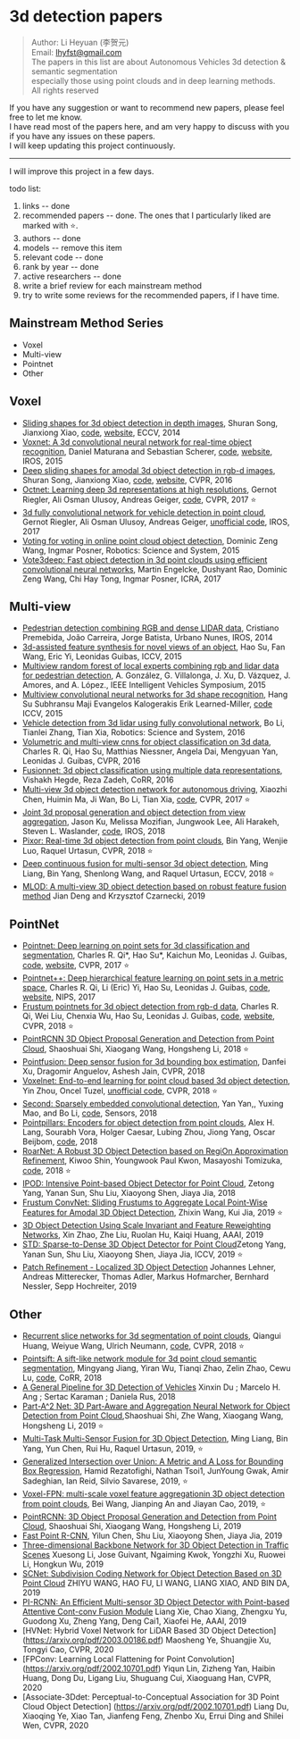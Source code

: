 # 3d detection papers

> Author: Li Heyuan (李贺元)<br>
> Email: lhyfst@gmail.com<br>
> The papers in this list are about Autonomous Vehicles 3d detection & semantic segmentation<br>
> especially those using point clouds and in deep learning methods.<br>
> All rights reserved


If you have any suggestion or want to recommend new papers, please feel free to let me know.<br>
I have read most of the papers here, and am very happy to discuss with you if you have any issues on these papers.<br>
I will keep updating this project continuously.<br>

---

I will improve this project in a few days.<br>

todo list:
1. links  -- done
2. recommended papers  -- done. The ones that I particularly liked are marked with :star:. 
3. authors -- done
4. models  -- remove this item
5. relevant code  -- done
6. rank by year  -- done
7. active researchers  -- done
8. write a brief review for each mainstream method
9. try to write some reviews for the recommended papers, if I have time.


## Mainstream Method Series
- Voxel
- Multi-view
- Pointnet
- Other

## Voxel
- [Sliding shapes for 3d object detection in depth images](http://slidingshapes.cs.princeton.edu/paper.pdf), 
Shuran Song, Jianxiong Xiao, 
[code](http://slidingshapes.cs.princeton.edu/), 
[website](http://slidingshapes.cs.princeton.edu/), 
ECCV, 2014
- [Voxnet: A 3d convolutional neural network for real-time object recognition](https://www.ri.cmu.edu/pub_files/2015/9/voxnet_maturana_scherer_iros15.pdf), 
Daniel Maturana and Sebastian Scherer,
[code](https://github.com/dimatura/voxnet), 
[website](http://dimatura.net/research/voxnet/), 
IROS, 2015 
- [Deep sliding shapes for amodal 3d object detection in rgb-d images](http://dss.cs.princeton.edu/paper.pdf), 
Shuran Song, Jianxiong Xiao, 
[code](https://github.com/shurans/DeepSlidingShape), 
[website](http://dss.cs.princeton.edu/), 
CVPR, 2016
- [Octnet: Learning deep 3d representations at high resolutions](https://arxiv.org/pdf/1611.05009.pdf), 
Gernot Riegler, Ali Osman Ulusoy, Andreas Geiger, 
[code](https://github.com/griegler/octnet), 
CVPR, 2017  :star:
- [3d fully convolutional network for vehicle detection in point cloud](https://arxiv.org/pdf/1611.08069.pdf), 
Gernot Riegler, Ali Osman Ulusoy, Andreas Geiger, 
[unofficial code](https://github.com/yukitsuji/3D_CNN_tensorflow), 
IROS, 2017
- [Voting for voting in online point cloud object detection](http://www.robots.ox.ac.uk/~mobile/Papers/2015RSS_wang.pdf), 
Dominic Zeng Wang, Ingmar Posner,
Robotics: Science and System, 2015
- [Vote3deep: Fast object detection in 3d point clouds using efficient convolutional neural networks](https://arxiv.org/pdf/1609.06666),
Martin Engelcke, Dushyant Rao, Dominic Zeng Wang, Chi Hay Tong, Ingmar Posner, 
ICRA, 2017


## Multi-view
- [Pedestrian detection combining RGB and dense LIDAR data](https://ieeexplore.ieee.org/document/6943141), 
Cristiano Premebida, João Carreira, Jorge Batista, Urbano Nunes, 
IROS, 2014
- [3d-assisted feature synthesis for novel views of an object](http://openaccess.thecvf.com/content_iccv_2015/papers/Su_3D-Assisted_Feature_Synthesis_ICCV_2015_paper.pdf), 
Hao Su, Fan Wang, Eric Yi, Leonidas Guibas, 
ICCV, 2015
- [Multiview random forest of local experts combining rgb and lidar data for pedestrian detection](https://ieeexplore.ieee.org/document/7225711), 
A. González, G. Villalonga, J. Xu, D. Vázquez, J. Amores, and A. López., 
IEEE Intelligent Vehicles Symposium, 2015
- [Multiview convolutional neural networks for 3d shape recognition](http://vis-www.cs.umass.edu/mvcnn/docs/su15mvcnn.pdf), 
Hang Su Subhransu Maji Evangelos Kalogerakis Erik Learned-Miller, 
[code](https://github.com/jongchyisu/mvcnn_pytorch)
ICCV, 2015
- [Vehicle detection from 3d lidar using fully convolutional network](https://arxiv.org/pdf/1608.07916.pdf), 
Bo Li, Tianlei Zhang, Tian Xia, 
Robotics: Science and System, 2016
- [Volumetric and multi-view cnns for object classification on 3d data](http://openaccess.thecvf.com/content_cvpr_2016/papers/Qi_Volumetric_and_Multi-View_CVPR_2016_paper.pdf), 
Charles R. Qi, Hao Su, Matthias Niessner, Angela Dai, Mengyuan Yan, Leonidas J. Guibas, 
CVPR, 2016
- [Fusionnet: 3d object classification using multiple data representations](https://arxiv.org/pdf/1607.05695.pdf), 
Vishakh Hegde, Reza Zadeh, 
CoRR, 2016
- [Multi-view 3d object detection network for autonomous driving](https://arxiv.org/pdf/1611.07759.pdf), 
Xiaozhi Chen, Huimin Ma, Ji Wan, Bo Li, Tian Xia, 
[code](https://github.com/bostondiditeam/MV3D), 
CVPR, 2017  :star:
- [Joint 3d proposal generation and object detection from view aggregation](https://arxiv.org/pdf/1712.02294.pdf), 
Jason Ku, Melissa Mozifian, Jungwook Lee, Ali Harakeh, Steven L. Waslander, 
[code](https://github.com/kujason/avod), 
IROS, 2018
- [Pixor: Real-time 3d object detection from point clouds](https://arxiv.org/pdf/1902.06326), 
Bin Yang, Wenjie Luo, Raquel Urtasun, 
CVPR, 2018  :star:
- [Deep continuous fusion for multi-sensor 3d object detection](http://openaccess.thecvf.com/content_ECCV_2018/papers/Ming_Liang_Deep_Continuous_Fusion_ECCV_2018_paper.pdf), 
Ming Liang, Bin Yang, Shenlong Wang, and Raquel Urtasun, 
ECCV, 2018  :star:
- [MLOD: A multi-view 3D object detection based on robust feature fusion method](https://arxiv.org/pdf/1909.04163.pdf)
Jian Deng and Krzysztof Czarnecki, 
2019

## PointNet
- [Pointnet: Deep learning on point sets for 3d classification and segmentation](https://arxiv.org/abs/1612.00593), 
Charles R. Qi*, Hao Su*, Kaichun Mo, Leonidas J. Guibas, 
[code](https://github.com/charlesq34/pointnet), 
[website](http://stanford.edu/~rqi/pointnet/), 
CVPR, 2017  :star:
- [Pointnet++: Deep hierarchical feature learning on point sets in a metric space](https://arxiv.org/abs/1706.02413), 
Charles R. Qi, Li (Eric) Yi, Hao Su, Leonidas J. Guibas, 
[code](https://github.com/charlesq34/pointnet2), 
[website](http://stanford.edu/~rqi/pointnet2/), 
NIPS, 2017
- [Frustum pointnets for 3d object detection from rgb-d data](https://arxiv.org/abs/1711.08488), 
Charles R. Qi, Wei Liu, Chenxia Wu, Hao Su, Leonidas J. Guibas, 
[code](https://github.com/charlesq34/frustum-pointnets), 
[website](http://stanford.edu/~rqi/frustum-pointnets/), 
CVPR, 2018  :star:
- [PointRCNN 3D Object Proposal Generation and Detection from Point Cloud](https://arxiv.org/pdf/1812.04244.pdf), 
Shaoshuai Shi, Xiaogang Wang, Hongsheng Li, 
2018  :star:
- [Pointfusion: Deep sensor fusion for 3d bounding box estimation](https://arxiv.org/pdf/1711.10871.pdf), 
Danfei Xu, Dragomir Anguelov, Ashesh Jain, 
CVPR, 2018
- [Voxelnet: End-to-end learning for point cloud based 3d object detection](https://arxiv.org/pdf/1711.06396.pdf), 
Yin Zhou, Oncel Tuzel, 
[unofficial code](https://github.com/jeasinema/VoxelNet-tensorflow), 
CVPR, 2018  :star:
- [Second: Sparsely embedded convolutional detection](https://pdfs.semanticscholar.org/5125/a16039cabc6320c908a4764f32596e018ad3.pdf), 
Yan Yan,, Yuxing Mao, and Bo Li, 
[code](https://github.com/traveller59/second.pytorch), 
Sensors, 2018
- [Pointpillars: Encoders for object detection from point clouds](https://arxiv.org/pdf/1812.05784.pdf), 
Alex H. Lang, Sourabh Vora, Holger Caesar, Lubing Zhou, Jiong Yang, Oscar Beijbom, 
[code](https://github.com/nutonomy/second.pytorch), 
2018
- [RoarNet: A Robust 3D Object Detection based on RegiOn Approximation Refinement](https://arxiv.org/pdf/1811.03818), 
Kiwoo Shin, Youngwook Paul Kwon, Masayoshi Tomizuka, 
[code](https://github.com/Kiwoo/RoarNet), 
2018  :star:
- [IPOD: Intensive Point-based Object Detector for Point Cloud](https://arxiv.org/pdf/1812.05276.pdf), 
Zetong Yang, Yanan Sun, Shu Liu, Xiaoyong Shen, Jiaya Jia, 
2018
- [Frustum ConvNet: Sliding Frustums to Aggregate Local Point-Wise Features for Amodal 3D Object Detection](https://arxiv.org/pdf/1903.01864.pdf), 
Zhixin Wang, Kui Jia, 
2019  :star:
- [3D Object Detection Using Scale Invariant and Feature Reweighting Networks](https://arxiv.org/pdf/1711.10871.pdf), 
Xin Zhao, Zhe Liu, Ruolan Hu, Kaiqi Huang, 
AAAI, 2019
- [STD: Sparse-to-Dense 3D Object Detector for Point Cloud](https://arxiv.org/pdf/1907.10471.pdf)Zetong Yang, Yanan Sun, Shu Liu, Xiaoyong Shen, Jiaya Jia, 
ICCV, 2019  :star:
- [Patch Refinement - Localized 3D Object Detection](https://arxiv.org/pdf/1910.04093.pdf)
Johannes Lehner, Andreas Mitterecker, Thomas Adler, Markus Hofmarcher, Bernhard Nessler, Sepp Hochreiter, 
2019 

## Other
- [Recurrent slice networks for 3d segmentation of point clouds](https://arxiv.org/pdf/1802.04402.pdf), 
Qiangui Huang, Weiyue Wang, Ulrich Neumann, 
[code](https://github.com/qianguih/RSNet), 
CVPR, 2018  :star:
- [Pointsift: A sift-like network module for 3d point cloud semantic segmentation](https://arxiv.org/abs/1807.00652), 
Mingyang Jiang, Yiran Wu, Tianqi Zhao, Zelin Zhao, Cewu Lu, 
[code](https://github.com/MVIG-SJTU/pointSIFT), 
CoRR, 2018
- [A General Pipeline for 3D Detection of Vehicles](https://ieeexplore.ieee.org/abstract/document/8461232)
Xinxin Du ; Marcelo H. Ang ; Sertac Karaman ; Daniela Rus,
2018
- [Part-A^2 Net: 3D Part-Aware and Aggregation Neural Network for Object Detection from Point Cloud](https://arxiv.org/pdf/1907.03670.pdf),Shaoshuai Shi, Zhe Wang, Xiaogang Wang, Hongsheng Li, 
2019  :star:
- [Multi-Task Multi-Sensor Fusion for 3D Object Detection](http://openaccess.thecvf.com/content_CVPR_2019/papers/Liang_Multi-Task_Multi-Sensor_Fusion_for_3D_Object_Detection_CVPR_2019_paper.pdf), 
Ming Liang, Bin Yang, Yun Chen, Rui Hu, Raquel Urtasun,
2019, :star:
- [Generalized Intersection over Union: A Metric and A Loss for Bounding Box Regression](https://arxiv.org/pdf/1902.09630.pdf),
Hamid Rezatofighi, Nathan Tsoi1, JunYoung Gwak, Amir Sadeghian, Ian Reid, Silvio Savarese,
2019, :star:
- [Voxel-FPN: multi-scale voxel feature aggregationin 3D object detection from point clouds](https://arxiv.org/ftp/arxiv/papers/1907/1907.05286.pdf),
Bei Wang, Jianping An and Jiayan Cao,
2019, :star:
- [PointRCNN: 3D Object Proposal Generation and Detection from Point Cloud](http://openaccess.thecvf.com/content_CVPR_2019/papers/Shi_PointRCNN_3D_Object_Proposal_Generation_and_Detection_From_Point_Cloud_CVPR_2019_paper.pdf),
Shaoshuai Shi, Xiaogang Wang, Hongsheng Li,
2019
- [Fast Point R-CNN](https://arxiv.org/pdf/1908.02990.pdf),
Yilun Chen, Shu Liu, Xiaoyong Shen, Jiaya Jia, 
2019
- [Three-dimensional Backbone Network for 3D Object Detection in Traffic Scenes](https://arxiv.org/pdf/1901.08373.pdf)
Xuesong Li, Jose Guivant, Ngaiming Kwok, Yongzhi Xu, Ruowei Li, Hongkun Wu,
2019
- [SCNet: Subdivision Coding Network for Object Detection Based on 3D Point Cloud](https://ieeexplore.ieee.org/stamp/stamp.jsp?arnumber=8813061)
ZHIYU WANG, HAO FU, LI WANG, LIANG XIAO, AND BIN DA, 
2019
- [PI-RCNN: An Efficient Multi-sensor 3D Object Detector with Point-based Attentive Cont-conv Fusion Module](https://arxiv.org/pdf/1911.06084.pdf)
Liang Xie, Chao Xiang, Zhengxu Yu, Guodong Xu, Zheng Yang, Deng Cai1, Xiaofei He, 
AAAI, 2019
- [HVNet: Hybrid Voxel Network for LiDAR Based 3D Object Detection]
(https://arxiv.org/pdf/2003.00186.pdf)
Maosheng Ye, Shuangjie Xu, Tongyi Cao,
CVPR, 2020
- [FPConv: Learning Local Flattening for Point Convolution]
(https://arxiv.org/pdf/2002.10701.pdf)
Yiqun Lin, Zizheng Yan, Haibin Huang, Dong Du, Ligang Liu, Shuguang Cui, Xiaoguang Han,
CVPR, 2020
- [Associate-3Ddet: Perceptual-to-Conceptual Association for 3D Point Cloud Object Detection]
(https://arxiv.org/pdf/2002.10701.pdf)
Liang Du, Xiaoqing Ye, Xiao Tan, Jianfeng Feng, Zhenbo Xu, Errui Ding and Shilei Wen, 
CVPR, 2020
